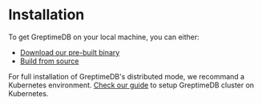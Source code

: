 # Installation

To get GreptimeDB on your local machine, you can either:

- [Download our pre-built binary](./download-pre-built.md)
- [Build from source](../developer-guide/get-started.md)

For full installation of GreptimeDB's distributed mode, we recommand a
Kubernetes environment. [Check our guide](./kubernetes/overview.md) to setup
GreptimeDB cluster on Kubernetes.
